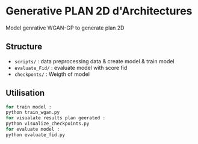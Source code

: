 # Generative PLAN 2D d'Architectures

Model genrative WGAN-GP to generate plan 2D  

## Structure
- `scripts/` : data preprocessing data & create model & train model
- `evaluate_Fid/` : evaluate model with score fid
- `checkponts/` : Weigth of model

## Utilisation
```bash
for train model :
python train_wgan.py
for visualate results plan geerated :
python visualize_checkpoints.py
for evaluate model :
python evaluate_fid.py

